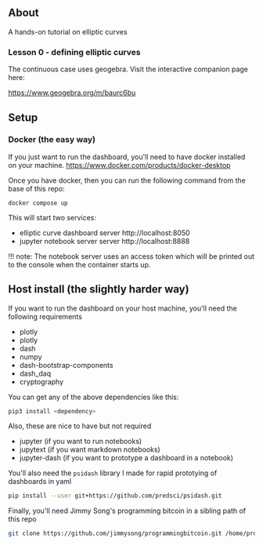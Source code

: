 ## About

A hands-on tutorial on elliptic curves

### Lesson 0 - defining elliptic curves

The continuous case uses geogebra. Visit the interactive companion page here:

https://www.geogebra.org/m/baurc6bu

<!-- #region -->
## Setup


### Docker (the easy way)

If you just want to run the dashboard, you'll need to have docker installed on your machine.
https://www.docker.com/products/docker-desktop

Once you have docker, then you can run the following command from the base of this repo:

```
docker compose up
```

This will start two services:

* elliptic curve dashboard server http://localhost:8050
* jupyter notebook server server http://localhost:8888

!!! note: The notebook server uses an access token which will be printed out to the console when the container starts up.
<!-- #endregion -->

<!-- #region -->
## Host install (the slightly harder way)

If you want to run the dashboard on your host machine, you'll need the following requirements

* plotly
* plotly
* dash
* numpy
* dash-bootstrap-components
* dash_daq
* cryptography

You can get any of the above dependencies like this:

```sh
pip3 install <dependency>
```

Also, these are nice to have but not required

* jupyter (if you want to run notebooks)
* jupytext (if you want markdown notebooks)
* jupyter-dash (if you want to prototype a dashboard in a notebook)

You'll also need the `psidash` library I made for rapid prototying of dashboards in yaml

```sh
pip install --user git+https://github.com/predsci/psidash.git
```

Finally, you'll need Jimmy Song's programming bitcoin in a sibling path of this repo

```sh
git clone https://github.com/jimmysong/programmingbitcoin.git /home/programmingbitcoin
```
<!-- #endregion -->


